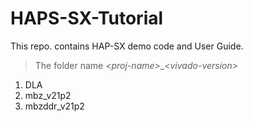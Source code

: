 # HAPS-SX-Tutorial
This repo. contains HAP-SX demo code and User Guide.  
> The folder name *<proj-name\>*_*\<vivado-version>*
1. DLA
2. mbz_v21p2
3. mbzddr_v21p2
